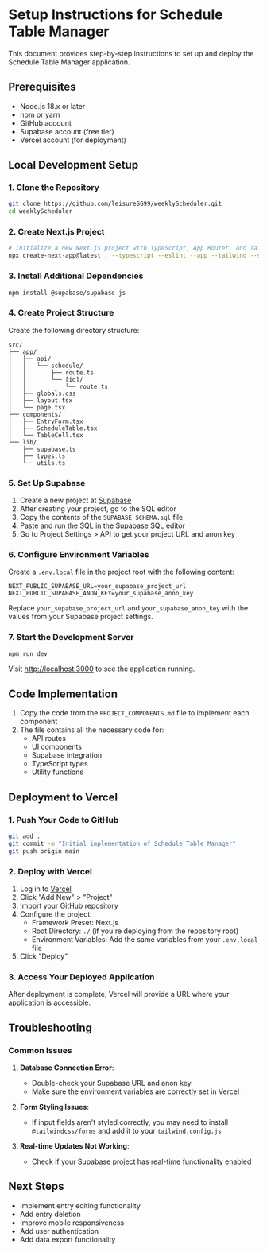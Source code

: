 # Setup Instructions for Schedule Table Manager

This document provides step-by-step instructions to set up and deploy the Schedule Table Manager application.

## Prerequisites

- Node.js 18.x or later
- npm or yarn
- GitHub account
- Supabase account (free tier)
- Vercel account (for deployment)

## Local Development Setup

### 1. Clone the Repository

```bash
git clone https://github.com/leisureSG99/weeklyScheduler.git
cd weeklyScheduler
```

### 2. Create Next.js Project

```bash
# Initialize a new Next.js project with TypeScript, App Router, and Tailwind CSS
npx create-next-app@latest . --typescript --eslint --app --tailwind --src-dir
```

### 3. Install Additional Dependencies

```bash
npm install @supabase/supabase-js
```

### 4. Create Project Structure

Create the following directory structure:

```
src/
├── app/
│   ├── api/
│   │   └── schedule/
│   │       ├── route.ts
│   │       └── [id]/
│   │           └── route.ts
│   ├── globals.css
│   ├── layout.tsx
│   └── page.tsx
├── components/
│   ├── EntryForm.tsx
│   ├── ScheduleTable.tsx
│   └── TableCell.tsx
└── lib/
    ├── supabase.ts
    ├── types.ts
    └── utils.ts
```

### 5. Set Up Supabase

1. Create a new project at [Supabase](https://supabase.com)
2. After creating your project, go to the SQL editor
3. Copy the contents of the `SUPABASE_SCHEMA.sql` file
4. Paste and run the SQL in the Supabase SQL editor
5. Go to Project Settings > API to get your project URL and anon key

### 6. Configure Environment Variables

Create a `.env.local` file in the project root with the following content:

```
NEXT_PUBLIC_SUPABASE_URL=your_supabase_project_url
NEXT_PUBLIC_SUPABASE_ANON_KEY=your_supabase_anon_key
```

Replace `your_supabase_project_url` and `your_supabase_anon_key` with the values from your Supabase project settings.

### 7. Start the Development Server

```bash
npm run dev
```

Visit [http://localhost:3000](http://localhost:3000) to see the application running.

## Code Implementation

1. Copy the code from the `PROJECT_COMPONENTS.md` file to implement each component
2. The file contains all the necessary code for:
   - API routes
   - UI components
   - Supabase integration
   - TypeScript types
   - Utility functions

## Deployment to Vercel

### 1. Push Your Code to GitHub

```bash
git add .
git commit -m "Initial implementation of Schedule Table Manager"
git push origin main
```

### 2. Deploy with Vercel

1. Log in to [Vercel](https://vercel.com)
2. Click "Add New" > "Project"
3. Import your GitHub repository
4. Configure the project:
   - Framework Preset: Next.js
   - Root Directory: `./` (if you're deploying from the repository root)
   - Environment Variables: Add the same variables from your `.env.local` file
5. Click "Deploy"

### 3. Access Your Deployed Application

After deployment is complete, Vercel will provide a URL where your application is accessible.

## Troubleshooting

### Common Issues

1. **Database Connection Error**:
   - Double-check your Supabase URL and anon key
   - Make sure the environment variables are correctly set in Vercel

2. **Form Styling Issues**:
   - If input fields aren't styled correctly, you may need to install `@tailwindcss/forms` and add it to your `tailwind.config.js`

3. **Real-time Updates Not Working**:
   - Check if your Supabase project has real-time functionality enabled

## Next Steps

- Implement entry editing functionality
- Add entry deletion
- Improve mobile responsiveness
- Add user authentication
- Add data export functionality 